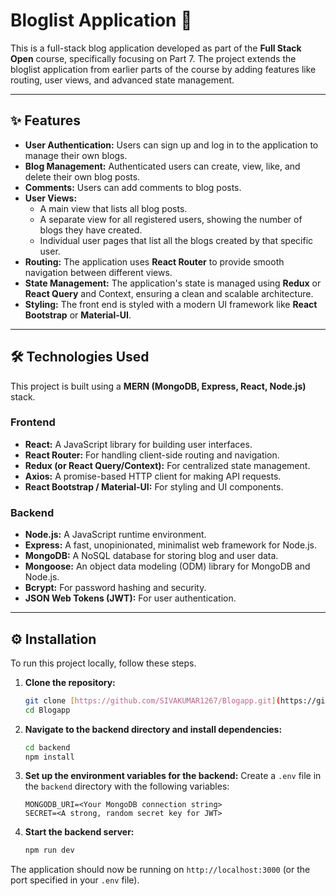 # Bloglist Application 📝

This is a full-stack blog application developed as part of the **Full Stack Open** course, specifically focusing on Part 7. The project extends the bloglist application from earlier parts of the course by adding features like routing, user views, and advanced state management.

---

## ✨ Features

* **User Authentication:** Users can sign up and log in to the application to manage their own blogs.
* **Blog Management:** Authenticated users can create, view, like, and delete their own blog posts.
* **Comments:** Users can add comments to blog posts.
* **User Views:**
    * A main view that lists all blog posts.
    * A separate view for all registered users, showing the number of blogs they have created.
    * Individual user pages that list all the blogs created by that specific user.
* **Routing:** The application uses **React Router** to provide smooth navigation between different views.
* **State Management:** The application's state is managed using **Redux** or **React Query** and Context, ensuring a clean and scalable architecture.
* **Styling:** The front end is styled with a modern UI framework like **React Bootstrap** or **Material-UI**.

---

## 🛠️ Technologies Used

This project is built using a **MERN (MongoDB, Express, React, Node.js)** stack.

### Frontend
* **React:** A JavaScript library for building user interfaces.
* **React Router:** For handling client-side routing and navigation.
* **Redux (or React Query/Context):** For centralized state management.
* **Axios:** A promise-based HTTP client for making API requests.
* **React Bootstrap / Material-UI:** For styling and UI components.

### Backend
* **Node.js:** A JavaScript runtime environment.
* **Express:** A fast, unopinionated, minimalist web framework for Node.js.
* **MongoDB:** A NoSQL database for storing blog and user data.
* **Mongoose:** An object data modeling (ODM) library for MongoDB and Node.js.
* **Bcrypt:** For password hashing and security.
* **JSON Web Tokens (JWT):** For user authentication.

---

## ⚙️ Installation

To run this project locally, follow these steps.

1.  **Clone the repository:**
    ```bash
    git clone [https://github.com/SIVAKUMAR1267/Blogapp.git](https://github.com/SIVAKUMAR1267/Blogapp.git)
    cd Blogapp
    ```

2.  **Navigate to the backend directory and install dependencies:**
    ```bash
    cd backend
    npm install
    ```

3.  **Set up the environment variables for the backend:**
    Create a `.env` file in the `backend` directory with the following variables:
    ```
    MONGODB_URI=<Your MongoDB connection string>
    SECRET=<A strong, random secret key for JWT>
    ```

4.  **Start the backend server:**
    ```bash
    npm run dev
    ```

The application should now be running on `http://localhost:3000` (or the port specified in your `.env` file).